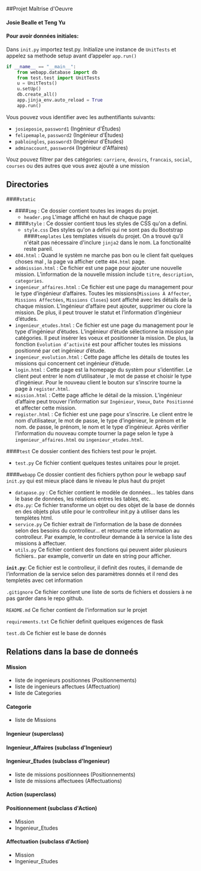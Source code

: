 ##Projet Maîtrise d'Oeuvre
#### Josie Bealle et Teng Yu

#### Pour avoir données initiales:
Dans `init.py` importez test.py. Initialize une instance de `UnitTests` et appelez sa methode setup avant d’appeler `app.run()`
```python
if __name__ == "__main__":
    from webapp.database import db
    from test.test import UnitTests
    u = UnitTests()
    u.setUp()
    db.create_all()
    app.jinja_env.auto_reload = True
    app.run()
```
Vous pouvez vous identifier avec les authentifiants suivants:
* `josieposie`, `password1` (Ingénieur d'Études)
* `felipemaple`, `password2` (Ingénieur d'Études)
* `pabloingles`, `password3` (Ingénieur d'Études)
* `adminaccount`, `password4` (Ingénieur d'Affaires)

Vouz pouvez filtrer par des catégories: `carriere`, `devoirs`, `francais`, `social`, `courses` ou des autres que vous avez ajouté a une mission

## Directories
####`static`
*  ####`img` : Ce dossier contient toutes les images du projet.
    *  `header.png` L'image affiché en haut de chaque page
* ####`style` : Ce dossier contient tous les styles de CSS qu'on a defini.
    * `style.css` Des styles qu'on a defini qui ne sont pas du Bootstrap
####`templates` Les templates visuels du projet. On a trouvé qu'il n'était pas nécessaire d'inclure `jinja2` dans le nom. La fonctionalité reste pareil.
* `404.html` : Quand le systèm ne marche pas bon ou le client fait quelques choses mal , la page va afficher cette `404.html` page. 
* `addmission.html` : Ce fichier est une page pour ajouter une nouvelle mission. L’information de la nouvelle mission include `titre`, `description`, `categories`.
* `ingenieur_affaires.html` : Ce fichier est une page du management pour le type d’ingénieur d’affaires. Toutes les missions(`Missions À Affecter`, `Missions Affectées`, `Missions Closes`) sont affiché avec les détails de la chaque mission. L’ingénieur d’affaire peut ajouter, supprimer ou clore la mission. De plus, il peut trouver le statut et l’information d’ingénieur d’études.
* `ingenieur_etudes.html` : Ce fichier est une page du management pour le type d’ingénieur d’études. L’ingénieur d’étude sélectionne la mission par catégories. Il peut insérer les voeux et positionner la mission. De plus, la fonction `Evolution d’activité` est pour afficher toutes les missions positionné par cet ingénieur d’étude.
* `ingenieur_evolution.html` : Cette page affiche les détails de toutes les missions qui concernent cet ingénieur d’étude. 
* `login.html` : Cette page est la homepage du systèm pour s’identifier. Le client peut entrer le  nom d’utilisateur , le mot de passe et choisir le type d’ingénieur. Pour le nouveau client le bouton sur s’inscrire tourne la page à `register.html`.
* `mission.html` : Cette page affiche le détail de la mission. L’ingénieur d’affaire peut trouver l’information sur `Ingénieur`, `Voeux`, `Date Positionné` et affecter cette mission.  
* `register.html` : Ce fichier est une page pour s’inscrire. Le client entre le nom d’utilisateur, le mot de passe, le type d’ingénieur, le prénom et le nom.
de passe, le prénom, le nom et le type d’ingénieur. Après vérifier l’information du nouveau compte tourner la page selon le type à `ingenieur_affaires.html` ou `ingenieur_etudes.html`.

####`test` Ce dossier contient des fichiers test pour le projet.
* `test.py` Ce fichier contient quelques testes unitaires pour le projet. 

####`webapp` Ce dossier contient des fichiers python pour le webapp sauf `init.py` qui est mieux placé dans le niveau le plus haut du projet
* `datapase.py` : Ce fichier contient le modèle de données… les tables dans le base de données, les relations entres les tables, etc.
* `dto.py`: Ce fichier transforme un objet ou des objet de la base de donnés en des objets plus utile pour le controlleur init.py à utiliser dans les templètes html.
* `service.py` Ce fichier extrait de l’information de la base de données selon des besoins du controlleur… et retourne cette information au controlleur. Par example, le controlleur demande à la service la liste des missions à affectuer.
* `utils.py` Ce fichier contient des fonctions qui peuvent aider plusieurs fichiers.. par example, convertir un date en string pour afficher.

**`init.py`**: Ce fichier est le controlleur, il definit des routes, il demande de l’information de la service selon des paramètres donnés et il rend des templetès avec cet information



`.gitignore` Ce fichier contient une liste de sorts de fichiers et dossiers à ne pas garder dans le repo github.

`README.md` Ce ficher contient de l'information sur le projet

`requirements.txt` Ce fichier definit quelques exigences de flask

`test.db` Ce fichier est le base de donnés






## Relations dans la base de donneés

#### Mission
* liste de ingenieurs positionnes (Positionnements) 	  	 	 		     	 	 	
* liste de ingenieurs affectues (Affectuation) 
* liste de Categories	  	 	 		     	 	 	

#### Categorie
* liste de Missions

#### Ingenieur (superclass)

#### Ingenieur_Affaires (subclass d'Ingenieur)

#### Ingenieur_Etudes (subclass d'Ingenieur)
* liste de missions positionnees (Positionnements)
* liste de missions affectuees (Affectuations)
 	  	 	 		     	 	 	
#### Action (superclass)

#### Positionnement (subclass d'Action)
* Mission
* Ingenieur_Etudes

#### Affectuation (subclass d'Action)
* Mission
* Ingenieur_Etudes

 	 		     	 	 		  	 	 		     	 	 	



